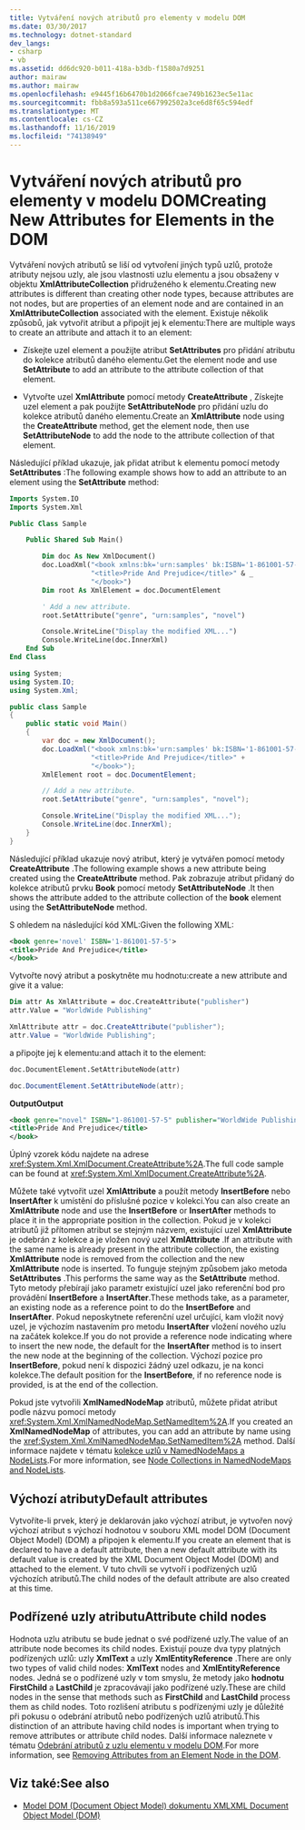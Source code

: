 ```yaml
---
title: Vytváření nových atributů pro elementy v modelu DOM
ms.date: 03/30/2017
ms.technology: dotnet-standard
dev_langs:
- csharp
- vb
ms.assetid: dd6dc920-b011-418a-b3db-f1580a7d9251
author: mairaw
ms.author: mairaw
ms.openlocfilehash: e9445f16b6470b1d2066fcae749b1623ec5e11ac
ms.sourcegitcommit: fbb8a593a511ce667992502a3ce6d8f65c594edf
ms.translationtype: MT
ms.contentlocale: cs-CZ
ms.lasthandoff: 11/16/2019
ms.locfileid: "74138949"
---
```

# <a name="creating-new-attributes-for-elements-in-the-dom"></a><span data-ttu-id="5f2f1-102">Vytváření nových atributů pro elementy v modelu DOM</span><span class="sxs-lookup"><span data-stu-id="5f2f1-102">Creating New Attributes for Elements in the DOM</span></span>

<span data-ttu-id="5f2f1-103">Vytváření nových atributů se liší od vytvoření jiných typů uzlů, protože atributy nejsou uzly, ale jsou vlastnosti uzlu elementu a jsou obsaženy v objektu **XmlAttributeCollection** přidruženého k elementu.</span><span class="sxs-lookup"><span data-stu-id="5f2f1-103">Creating new attributes is different than creating other node types, because attributes are not nodes, but are properties of an element node and are contained in an **XmlAttributeCollection** associated with the element.</span></span> <span data-ttu-id="5f2f1-104">Existuje několik způsobů, jak vytvořit atribut a připojit jej k elementu:</span><span class="sxs-lookup"><span data-stu-id="5f2f1-104">There are multiple ways to create an attribute and attach it to an element:</span></span>

- <span data-ttu-id="5f2f1-105">Získejte uzel element a použijte atribut **SetAttributes** pro přidání atributu do kolekce atributů daného elementu.</span><span class="sxs-lookup"><span data-stu-id="5f2f1-105">Get the element node and use **SetAttribute** to add an attribute to the attribute collection of that element.</span></span>

- <span data-ttu-id="5f2f1-106">Vytvořte uzel **XmlAttribute** pomocí metody **CreateAttribute** , Získejte uzel element a pak použijte **SetAttributeNode** pro přidání uzlu do kolekce atributů daného elementu.</span><span class="sxs-lookup"><span data-stu-id="5f2f1-106">Create an **XmlAttribute** node using the **CreateAttribute** method, get the element node, then use **SetAttributeNode** to add the node to the attribute collection of that element.</span></span>

<span data-ttu-id="5f2f1-107">Následující příklad ukazuje, jak přidat atribut k elementu pomocí metody **SetAttributes** :</span><span class="sxs-lookup"><span data-stu-id="5f2f1-107">The following example shows how to add an attribute to an element using the **SetAttribute** method:</span></span>

```vb
Imports System.IO
Imports System.Xml

Public Class Sample

    Public Shared Sub Main()

        Dim doc As New XmlDocument()
        doc.LoadXml("<book xmlns:bk='urn:samples' bk:ISBN='1-861001-57-5'>" & _
                    "<title>Pride And Prejudice</title>" & _
                    "</book>")
        Dim root As XmlElement = doc.DocumentElement

        ' Add a new attribute.
        root.SetAttribute("genre", "urn:samples", "novel")

        Console.WriteLine("Display the modified XML...")
        Console.WriteLine(doc.InnerXml)
    End Sub
End Class
```  
  
```csharp
using System;
using System.IO;
using System.Xml;

public class Sample
{
    public static void Main()
    {
        var doc = new XmlDocument();
        doc.LoadXml("<book xmlns:bk='urn:samples' bk:ISBN='1-861001-57-5'>" +
                    "<title>Pride And Prejudice</title>" +
                    "</book>");
        XmlElement root = doc.DocumentElement;

        // Add a new attribute.
        root.SetAttribute("genre", "urn:samples", "novel");

        Console.WriteLine("Display the modified XML...");
        Console.WriteLine(doc.InnerXml);
    }
}
```

<span data-ttu-id="5f2f1-108">Následující příklad ukazuje nový atribut, který je vytvářen pomocí metody **CreateAttribute** .</span><span class="sxs-lookup"><span data-stu-id="5f2f1-108">The following example shows a new attribute being created using the **CreateAttribute** method.</span></span> <span data-ttu-id="5f2f1-109">Pak zobrazuje atribut přidaný do kolekce atributů prvku **Book** pomocí metody **SetAttributeNode** .</span><span class="sxs-lookup"><span data-stu-id="5f2f1-109">It then shows the attribute added to the attribute collection of the **book** element using the **SetAttributeNode** method.</span></span>

<span data-ttu-id="5f2f1-110">S ohledem na následující kód XML:</span><span class="sxs-lookup"><span data-stu-id="5f2f1-110">Given the following XML:</span></span>
  
```xml
<book genre='novel' ISBN='1-861001-57-5'>
<title>Pride And Prejudice</title>
</book>
```

<span data-ttu-id="5f2f1-111">Vytvořte nový atribut a poskytněte mu hodnotu:</span><span class="sxs-lookup"><span data-stu-id="5f2f1-111">create a new attribute and give it a value:</span></span>

```vb
Dim attr As XmlAttribute = doc.CreateAttribute("publisher")
attr.Value = "WorldWide Publishing"
```

```csharp
XmlAttribute attr = doc.CreateAttribute("publisher");
attr.Value = "WorldWide Publishing";
```

<span data-ttu-id="5f2f1-112">a připojte jej k elementu:</span><span class="sxs-lookup"><span data-stu-id="5f2f1-112">and attach it to the element:</span></span>

```vb
doc.DocumentElement.SetAttributeNode(attr)
```

```csharp
doc.DocumentElement.SetAttributeNode(attr);
```

<span data-ttu-id="5f2f1-113">**Output**</span><span class="sxs-lookup"><span data-stu-id="5f2f1-113">**Output**</span></span>

```xml
<book genre="novel" ISBN="1-861001-57-5" publisher="WorldWide Publishing">
<title>Pride And Prejudice</title>
</book>
```

<span data-ttu-id="5f2f1-114">Úplný vzorek kódu najdete na adrese <xref:System.Xml.XmlDocument.CreateAttribute%2A>.</span><span class="sxs-lookup"><span data-stu-id="5f2f1-114">The full code sample can be found at <xref:System.Xml.XmlDocument.CreateAttribute%2A>.</span></span>

<span data-ttu-id="5f2f1-115">Můžete také vytvořit uzel **XmlAttribute** a použít metody **InsertBefore** nebo **InsertAfter** k umístění do příslušné pozice v kolekci.</span><span class="sxs-lookup"><span data-stu-id="5f2f1-115">You can also create an **XmlAttribute** node and use the **InsertBefore** or **InsertAfter** methods to place it in the appropriate position in the collection.</span></span> <span data-ttu-id="5f2f1-116">Pokud je v kolekci atributů již přítomen atribut se stejným názvem, existující uzel **XmlAttribute** je odebrán z kolekce a je vložen nový uzel **XmlAttribute** .</span><span class="sxs-lookup"><span data-stu-id="5f2f1-116">If an attribute with the same name is already present in the attribute collection, the existing **XmlAttribute** node is removed from the collection and the new **XmlAttribute** node is inserted.</span></span> <span data-ttu-id="5f2f1-117">To funguje stejným způsobem jako metoda **SetAttributes** .</span><span class="sxs-lookup"><span data-stu-id="5f2f1-117">This performs the same way as the **SetAttribute** method.</span></span> <span data-ttu-id="5f2f1-118">Tyto metody přebírají jako parametr existující uzel jako referenční bod pro provádění **InsertBefore** a **InsertAfter**.</span><span class="sxs-lookup"><span data-stu-id="5f2f1-118">These methods take, as a parameter, an existing node as a reference point to do the **InsertBefore** and **InsertAfter**.</span></span> <span data-ttu-id="5f2f1-119">Pokud neposkytnete referenční uzel určující, kam vložit nový uzel, je výchozím nastavením pro metodu **InsertAfter** vložení nového uzlu na začátek kolekce.</span><span class="sxs-lookup"><span data-stu-id="5f2f1-119">If you do not provide a reference node indicating where to insert the new node, the default for the **InsertAfter** method is to insert the new node at the beginning of the collection.</span></span> <span data-ttu-id="5f2f1-120">Výchozí pozice pro **InsertBefore**, pokud není k dispozici žádný uzel odkazu, je na konci kolekce.</span><span class="sxs-lookup"><span data-stu-id="5f2f1-120">The default position for the **InsertBefore**, if no reference node is provided, is at the end of the collection.</span></span>

<span data-ttu-id="5f2f1-121">Pokud jste vytvořili **XmlNamedNodeMap** atributů, můžete přidat atribut podle názvu pomocí metody <xref:System.Xml.XmlNamedNodeMap.SetNamedItem%2A>.</span><span class="sxs-lookup"><span data-stu-id="5f2f1-121">If you created an **XmlNamedNodeMap** of attributes, you can add an attribute by name using the <xref:System.Xml.XmlNamedNodeMap.SetNamedItem%2A> method.</span></span> <span data-ttu-id="5f2f1-122">Další informace najdete v tématu [kolekce uzlů v NamedNodeMaps a NodeLists](node-collections-in-namednodemaps-and-nodelists.md).</span><span class="sxs-lookup"><span data-stu-id="5f2f1-122">For more information, see [Node Collections in NamedNodeMaps and NodeLists](node-collections-in-namednodemaps-and-nodelists.md).</span></span>

## <a name="default-attributes"></a><span data-ttu-id="5f2f1-123">Výchozí atributy</span><span class="sxs-lookup"><span data-stu-id="5f2f1-123">Default attributes</span></span>

<span data-ttu-id="5f2f1-124">Vytvoříte-li prvek, který je deklarován jako výchozí atribut, je vytvořen nový výchozí atribut s výchozí hodnotou v souboru XML model DOM (Document Object Model) (DOM) a připojen k elementu.</span><span class="sxs-lookup"><span data-stu-id="5f2f1-124">If you create an element that is declared to have a default attribute, then a new default attribute with its default value is created by the XML Document Object Model (DOM) and attached to the element.</span></span> <span data-ttu-id="5f2f1-125">V tuto chvíli se vytvoří i podřízených uzlů výchozích atributů.</span><span class="sxs-lookup"><span data-stu-id="5f2f1-125">The child nodes of the default attribute are also created at this time.</span></span>

## <a name="attribute-child-nodes"></a><span data-ttu-id="5f2f1-126">Podřízené uzly atributu</span><span class="sxs-lookup"><span data-stu-id="5f2f1-126">Attribute child nodes</span></span>

<span data-ttu-id="5f2f1-127">Hodnota uzlu atributu se bude jednat o své podřízené uzly.</span><span class="sxs-lookup"><span data-stu-id="5f2f1-127">The value of an attribute node becomes its child nodes.</span></span> <span data-ttu-id="5f2f1-128">Existují pouze dva typy platných podřízených uzlů: uzly **XmlText** a uzly **XmlEntityReference** .</span><span class="sxs-lookup"><span data-stu-id="5f2f1-128">There are only two types of valid child nodes: **XmlText** nodes and **XmlEntityReference** nodes.</span></span> <span data-ttu-id="5f2f1-129">Jedná se o podřízené uzly v tom smyslu, že metody jako **hodnotu FirstChild** a **LastChild** je zpracovávají jako podřízené uzly.</span><span class="sxs-lookup"><span data-stu-id="5f2f1-129">These are child nodes in the sense that methods such as **FirstChild** and **LastChild** process them as child nodes.</span></span> <span data-ttu-id="5f2f1-130">Toto rozlišení atributu s podřízenými uzly je důležité při pokusu o odebrání atributů nebo podřízených uzlů atributů.</span><span class="sxs-lookup"><span data-stu-id="5f2f1-130">This distinction of an attribute having child nodes is important when trying to remove attributes or attribute child nodes.</span></span> <span data-ttu-id="5f2f1-131">Další informace naleznete v tématu [Odebrání atributů z uzlu elementu v modelu DOM](removing-attributes-from-an-element-node-in-the-dom.md).</span><span class="sxs-lookup"><span data-stu-id="5f2f1-131">For more information, see [Removing Attributes from an Element Node in the DOM](removing-attributes-from-an-element-node-in-the-dom.md).</span></span>

## <a name="see-also"></a><span data-ttu-id="5f2f1-132">Viz také:</span><span class="sxs-lookup"><span data-stu-id="5f2f1-132">See also</span></span>

- [<span data-ttu-id="5f2f1-133">Model DOM (Document Object Model) dokumentu XML</span><span class="sxs-lookup"><span data-stu-id="5f2f1-133">XML Document Object Model (DOM)</span></span>](xml-document-object-model-dom.md)
